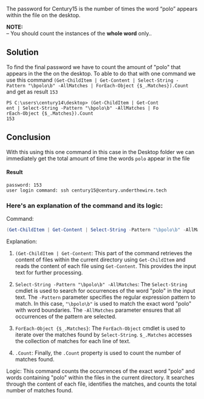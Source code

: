 
The password for Century15 is the number of times the word “polo” appears within the file on the desktop.  
  
**NOTE:**  
– You should count the instances of the **whole word** only..

## Solution

To find the final password we have to count the amount of "polo" that appears in the the on the desktop. To able to do that with one command we use this command `(Get-ChildItem | Get-Content | Select-String -Pattern "\bpolo\b" -AllMatches | ForEach-Object {$_.Matches}).Count` and get as result `153`

```
PS C:\users\century14\desktop> (Get-ChildItem | Get-Cont
ent | Select-String -Pattern "\bpolo\b" -AllMatches | Fo
rEach-Object {$_.Matches}).Count
153
```

## Conclusion

With this using this one command in this case in the Desktop folder we can immediately get the total amount of time the words `polo` appear in the file

#### Result

```
password: 153
user login command: ssh century15@century.underthewire.tech
```

### Here's an explanation of the command and its logic:


Command:
```powershell
(Get-ChildItem | Get-Content | Select-String -Pattern "\bpolo\b" -AllMatches | ForEach-Object {$_.Matches}).Count
```

Explanation:
1. `(Get-ChildItem | Get-Content`: This part of the command retrieves the content of files within the current directory using `Get-ChildItem` and reads the content of each file using `Get-Content`. This provides the input text for further processing.

2. `Select-String -Pattern "\bpolo\b" -AllMatches`: The `Select-String` cmdlet is used to search for occurrences of the word "polo" in the input text. The `-Pattern` parameter specifies the regular expression pattern to match. In this case, `"\bpolo\b"` is used to match the exact word "polo" with word boundaries. The `-AllMatches` parameter ensures that all occurrences of the pattern are selected.

3. `ForEach-Object {$_.Matches}`: The `ForEach-Object` cmdlet is used to iterate over the matches found by `Select-String`. `$_.Matches` accesses the collection of matches for each line of text.

4. `.Count`: Finally, the `.Count` property is used to count the number of matches found.

Logic:
This command counts the occurrences of the exact word "polo" and words containing "polo" within the files in the current directory. It searches through the content of each file, identifies the matches, and counts the total number of matches found.


